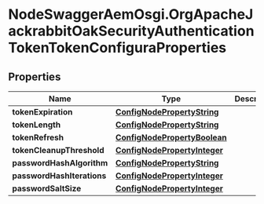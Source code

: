 # NodeSwaggerAemOsgi.OrgApacheJackrabbitOakSecurityAuthenticationTokenTokenConfiguraProperties

## Properties
Name | Type | Description | Notes
------------ | ------------- | ------------- | -------------
**tokenExpiration** | [**ConfigNodePropertyString**](ConfigNodePropertyString.md) |  | [optional] 
**tokenLength** | [**ConfigNodePropertyString**](ConfigNodePropertyString.md) |  | [optional] 
**tokenRefresh** | [**ConfigNodePropertyBoolean**](ConfigNodePropertyBoolean.md) |  | [optional] 
**tokenCleanupThreshold** | [**ConfigNodePropertyInteger**](ConfigNodePropertyInteger.md) |  | [optional] 
**passwordHashAlgorithm** | [**ConfigNodePropertyString**](ConfigNodePropertyString.md) |  | [optional] 
**passwordHashIterations** | [**ConfigNodePropertyInteger**](ConfigNodePropertyInteger.md) |  | [optional] 
**passwordSaltSize** | [**ConfigNodePropertyInteger**](ConfigNodePropertyInteger.md) |  | [optional] 


